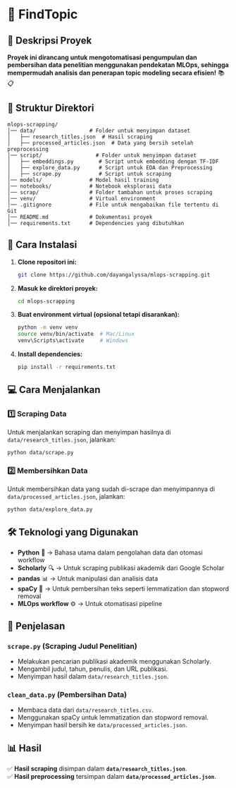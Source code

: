 # 📌 FindTopic

## 📖 Deskripsi Proyek
 **Proyek ini dirancang untuk mengotomatisasi pengumpulan dan pembersihan data penelitian menggunakan pendekatan MLOps, sehingga mempermudah analisis dan penerapan topic modeling secara efisien!** 📚📋

## 📂 Struktur Direktori
```
mlops-scrapping/
│── data/                 # Folder untuk menyimpan dataset
│   ├── research_titles.json  # Hasil scraping
│   ├── processed_articles.json  # Data yang bersih setelah preprocessing
│── script/                 # Folder untuk menyimpan dataset
│   ├── embeddings.py        # Script untuk embedding dengan TF-IDF
│   ├── explore_data.py      # Script untuk EDA dan Preprocessing
│   ├── scrape.py            # Script untuk scraping
│── models/               # Model hasil training
│── notebooks/            # Notebook eksplorasi data
│── scrap/                # Folder tambahan untuk proses scraping
│── venv/                 # Virtual environment
│── .gitignore            # File untuk mengabaikan file tertentu di Git
│── README.md             # Dokumentasi proyek
│── requirements.txt      # Dependencies yang dibutuhkan
```

## 🔧 Cara Instalasi
1. **Clone repositori ini:**
   ```bash
   git clone https://github.com/dayangalyssa/mlops-scrapping.git
   ```
2. **Masuk ke direktori proyek:**
   ```bash
   cd mlops-scrapping
   ```
3. **Buat environment virtual (opsional tetapi disarankan):**
   ```bash
   python -m venv venv
   source venv/bin/activate  # Mac/Linux
   venv\Scripts\activate     # Windows
   ```
4. **Install dependencies:**
   ```bash
   pip install -r requirements.txt
   ```

## 💻 Cara Menjalankan
### **1️⃣ Scraping Data**
Untuk menjalankan scraping dan menyimpan hasilnya di `data/research_titles.json`, jalankan:
```bash
python data/scrape.py
```
### **2️⃣ Membersihkan Data**
Untuk membersihkan data yang sudah di-scrape dan menyimpannya di `data/processed_articles.json`, jalankan:
```bash
python data/explore_data.py
```

## 🛠️ Teknologi yang Digunakan
- **Python** 🐍 → Bahasa utama dalam pengolahan data dan otomasi workflow
- **Scholarly** 🔍 → Untuk scraping publikasi akademik dari Google Scholar
- **pandas** 📊 → Untuk manipulasi dan analisis data
- **spaCy** 📝 → Untuk pembersihan teks seperti lemmatization dan stopword removal
- **MLOps workflow** ⚙️ → Untuk otomatisasi pipeline

## 📄 Penjelasan
### **`scrape.py` (Scraping Judul Penelitian)**
- Melakukan pencarian publikasi akademik menggunakan Scholarly.
- Mengambil judul, tahun, penulis, dan URL publikasi.
- Menyimpan hasil dalam `data/research_titles.json`.

### **`clean_data.py` (Pembersihan Data)**
- Membaca data dari `data/research_titles.csv`.
- Menggunakan spaCy untuk lemmatization dan stopword removal.
- Menyimpan hasil bersih ke `data/processed_articles.json`.

## 📊 Hasil
✅ **Hasil scraping** disimpan dalam **`data/research_titles.json`**.  
✅ **Hasil preprocessing** tersimpan dalam **`data/processed_articles.json`**.  